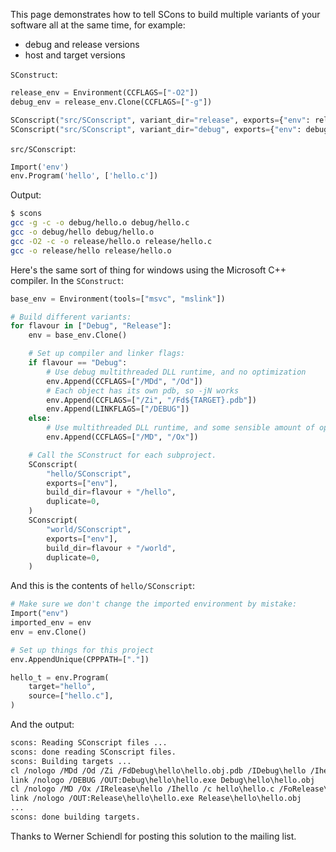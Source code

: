 
This page demonstrates how to tell SCons to build multiple variants of your software all at the same time, for example: 

* debug and release versions 
* host and target versions 

`SConstruct`: 
```python
release_env = Environment(CCFLAGS=["-O2"])
debug_env = release_env.Clone(CCFLAGS=["-g"])

SConscript("src/SConscript", variant_dir="release", exports={"env": release_env})
SConscript("src/SConscript", variant_dir="debug", exports={"env": debug_env})
```
`src/SConscript`: 
```python
Import('env')
env.Program('hello', ['hello.c'])
```
Output: 
```bash
$ scons
gcc -g -c -o debug/hello.o debug/hello.c
gcc -o debug/hello debug/hello.o
gcc -O2 -c -o release/hello.o release/hello.c
gcc -o release/hello release/hello.o
```
Here's the same sort of thing for windows using the Microsoft C++ compiler.  In the `SConstruct`: 
```python
base_env = Environment(tools=["msvc", "mslink"])

# Build different variants:
for flavour in ["Debug", "Release"]:
    env = base_env.Clone()

    # Set up compiler and linker flags:
    if flavour == "Debug":
        # Use debug multithreaded DLL runtime, and no optimization
        env.Append(CCFLAGS=["/MDd", "/Od"])
        # Each object has its own pdb, so -jN works
        env.Append(CCFLAGS=["/Zi", "/Fd${TARGET}.pdb"])
        env.Append(LINKFLAGS=["/DEBUG"])
    else:
        # Use multithreaded DLL runtime, and some sensible amount of optimization
        env.Append(CCFLAGS=["/MD", "/Ox"])

    # Call the SConstruct for each subproject.
    SConscript(
        "hello/SConscript",
        exports=["env"],
        build_dir=flavour + "/hello",
        duplicate=0,
    )
    SConscript(
        "world/SConscript",
        exports=["env"],
        build_dir=flavour + "/world",
        duplicate=0,
    )
```
And this is the contents of `hello/SConscript`: 
```python
# Make sure we don't change the imported environment by mistake:
Import("env")
imported_env = env
env = env.Clone()

# Set up things for this project
env.AppendUnique(CPPPATH=["."])

hello_t = env.Program(
    target="hello",
    source=["hello.c"],
)
```
And the output: 
```txt
scons: Reading SConscript files ...
scons: done reading SConscript files.
scons: Building targets ...
cl /nologo /MDd /Od /Zi /FdDebug\hello\hello.obj.pdb /IDebug\hello /Ihello /c hello\hello.c /FoDebug\hello\hello.obj hello.c
link /nologo /DEBUG /OUT:Debug\hello\hello.exe Debug\hello\hello.obj
cl /nologo /MD /Ox /IRelease\hello /Ihello /c hello\hello.c /FoRelease\hello\hello.obj hello.c
link /nologo /OUT:Release\hello\hello.exe Release\hello\hello.obj
...
scons: done building targets.
```
Thanks to Werner Schiendl for posting this solution to the mailing list. 
